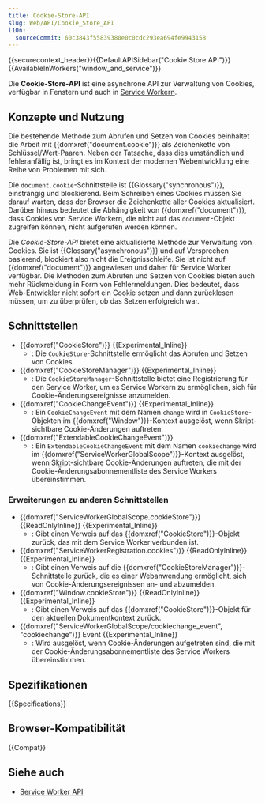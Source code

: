 ```yaml
---
title: Cookie-Store-API
slug: Web/API/Cookie_Store_API
l10n:
  sourceCommit: 60c3843f55839380e0c0cdc293ea694fe9943158
---
```


{{securecontext_header}}{{DefaultAPISidebar("Cookie Store API")}}{{AvailableInWorkers("window_and_service")}}

Die **Cookie-Store-API** ist eine asynchrone API zur Verwaltung von Cookies, verfügbar in Fenstern und auch in [Service Workern](/de/docs/Web/API/Service_Worker_API).

## Konzepte und Nutzung

Die bestehende Methode zum Abrufen und Setzen von Cookies beinhaltet die Arbeit mit {{domxref("document.cookie")}} als Zeichenkette von Schlüssel/Wert-Paaren. Neben der Tatsache, dass dies umständlich und fehleranfällig ist, bringt es im Kontext der modernen Webentwicklung eine Reihe von Problemen mit sich.

Die `document.cookie`-Schnittstelle ist {{Glossary("synchronous")}}, einsträngig und blockierend. Beim Schreiben eines Cookies müssen Sie darauf warten, dass der Browser die Zeichenkette aller Cookies aktualisiert. Darüber hinaus bedeutet die Abhängigkeit von {{domxref("document")}}, dass Cookies von Service Workern, die nicht auf das `document`-Objekt zugreifen können, nicht aufgerufen werden können.

Die _Cookie-Store-API_ bietet eine aktualisierte Methode zur Verwaltung von Cookies. Sie ist {{Glossary("asynchronous")}} und auf Versprechen basierend, blockiert also nicht die Ereignisschleife. Sie ist nicht auf {{domxref("document")}} angewiesen und daher für Service Worker verfügbar. Die Methoden zum Abrufen und Setzen von Cookies bieten auch mehr Rückmeldung in Form von Fehlermeldungen. Dies bedeutet, dass Web-Entwickler nicht sofort ein Cookie setzen und dann zurücklesen müssen, um zu überprüfen, ob das Setzen erfolgreich war.

## Schnittstellen

- {{domxref("CookieStore")}} {{Experimental_Inline}}
  - : Die `CookieStore`-Schnittstelle ermöglicht das Abrufen und Setzen von Cookies.
- {{domxref("CookieStoreManager")}} {{Experimental_Inline}}
  - : Die `CookieStoreManager`-Schnittstelle bietet eine Registrierung für den Service Worker, um es Service Workern zu ermöglichen, sich für Cookie-Änderungsereignisse anzumelden.
- {{domxref("CookieChangeEvent")}} {{Experimental_Inline}}
  - : Ein `CookieChangeEvent` mit dem Namen `change` wird in `CookieStore`-Objekten im {{domxref("Window")}}-Kontext ausgelöst, wenn Skript-sichtbare Cookie-Änderungen auftreten.
- {{domxref("ExtendableCookieChangeEvent")}}
  - : Ein `ExtendableCookieChangeEvent` mit dem Namen `cookiechange` wird im {{domxref("ServiceWorkerGlobalScope")}}-Kontext ausgelöst, wenn Skript-sichtbare Cookie-Änderungen auftreten, die mit der Cookie-Änderungsabonnementliste des Service Workers übereinstimmen.

### Erweiterungen zu anderen Schnittstellen

- {{domxref("ServiceWorkerGlobalScope.cookieStore")}} {{ReadOnlyInline}} {{Experimental_Inline}}
  - : Gibt einen Verweis auf das {{domxref("CookieStore")}}-Objekt zurück, das mit dem Service Worker verbunden ist.
- {{domxref("ServiceWorkerRegistration.cookies")}} {{ReadOnlyInline}} {{Experimental_Inline}}
  - : Gibt einen Verweis auf die {{domxref("CookieStoreManager")}}-Schnittstelle zurück, die es einer Webanwendung ermöglicht, sich von Cookie-Änderungsereignissen an- und abzumelden.
- {{domxref("Window.cookieStore")}} {{ReadOnlyInline}} {{Experimental_Inline}}
  - : Gibt einen Verweis auf das {{domxref("CookieStore")}}-Objekt für den aktuellen Dokumentkontext zurück.
- {{domxref("ServiceWorkerGlobalScope/cookiechange_event", "cookiechange")}} Event {{Experimental_Inline}}
  - : Wird ausgelöst, wenn Cookie-Änderungen aufgetreten sind, die mit der Cookie-Änderungsabonnementliste des Service Workers übereinstimmen.

## Spezifikationen

{{Specifications}}

## Browser-Kompatibilität

{{Compat}}

## Siehe auch

- [Service Worker API](/de/docs/Web/API/Service_Worker_API)
